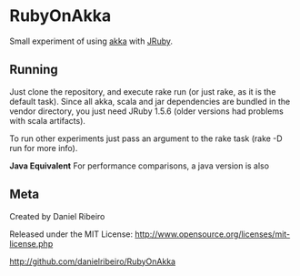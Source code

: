 RubyOnAkka
==============

Small experiment of using [akka](http://akkasource.org/) with [JRuby](http://jruby.org/).


Running
----
Just clone the repository, and execute rake run (or just rake, as it is the default task).
Since all akka, scala and jar
dependencies are bundled in the vendor directory, you just need JRuby 1.5.6 (older versions
had problems with scala artifacts).

To run other experiments just pass an argument to the rake task (rake -D run for more info).

**Java Equivalent** For performance comparisons, a java version is also


Meta
----

Created by Daniel Ribeiro

Released under the MIT License: http://www.opensource.org/licenses/mit-license.php

http://github.com/danielribeiro/RubyOnAkka
